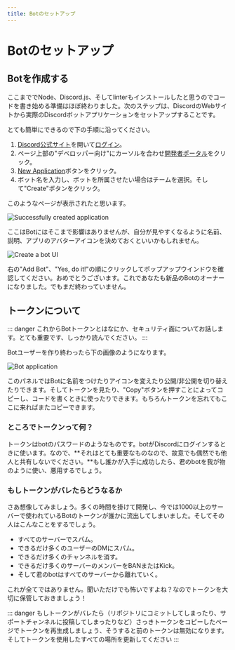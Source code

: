 ```yaml
---
title: Botのセットアップ
---
```


<!--
# Setting up a bot application
-->

# Botのセットアップ


<!--
## Creating your bot
-->

## Botを作成する


<!--
Now that you've installed Node, discord.js, and hopefully a linter, you're almost ready to start coding! The next step you need to take is setting up an actual Discord bot application via Discord's website.
-->

ここまででNode、Discord.js、そしてlinterもインストールしたと思うのでコードを書き始める準備はほぼ終わりました。次のステップは、DiscordのWebサイトから実際のDiscordボットアプリケーションをセットアップすることです。


<!--
It's incredibly easy to create one. The steps you need to take are as follows:
-->

とても簡単にできるので下の手順に沿ってください。


<!--
1. Open up [the Discord website](https://discordapp.com/) and [login](https://discordapp.com/login).
2. Hover over the "Developers" drop-down menu and click on the [Developer Portal](https://discordapp.com/developers/applications/) link.
3. Click on the "New Application" button.
4. Enter a name and optionally select a team (if you want the bot to belong to one). Then confirm the pop-up window by clicking the "Create" button.
-->

1. [Discord公式サイト](https://discordapp.com/)を開いて[ログイン](https://discordapp.com/login)。
2. ページ上部の"デベロッパー向け"にカーソルを合わせ[開発者ポータル](https://discordapp.com/developers/applications/)をクリック。
3. [New Application](https://discordapp.com/developers/applications)ボタンをクリック。
4. ボット名を入力し、ボットを所属させたい場合はチームを選択。そして"Create"ボタンをクリック。


<!--
You should see a page like this:
-->

このようなページが表示されたと思います。

![Successfully created application](~@/images/create-app.png)


<!--
You can optionally enter a name, description, and avatar for your application here. Once you've saved your changes, you can move on by selecting the "Bot" tab in the left pane.
-->

ここはBotにはそこまで影響はありませんが、自分が見やすくなるように名前、説明、アプリのアバターアイコンを決めておくといいかもしれません。

![Create a bot UI](~@/images/create-bot.png)


<!--
Click the "Add Bot" button on the right and confirm the pop-up window by clicking "Yes, do it!". Congratulations, you're now the proud owner of a shiny new Discord bot! You're not quite done, though.
-->

右の"Add Bot"、"Yes, do it!"の順にクリックしてポップアップウインドウを確認してください。おめでとうございます。これであなたも新品のBotのオーナーになりました。でもまだ終わっていません。


<!--
## Your token
-->

## トークンについて


<!--
::: danger
This section is very important, so pay close attention. It explains what your bot token is, as well as the security aspects of it.
:::
-->

::: danger これからBotトークンとはなにか、セキュリティ面についてお話します。とても重要です、しっかり読んでください。 :::


<!--
After creating a bot user, you'll see a section like this:
-->

Botユーザーを作り終わったら下の画像のようになります。

![Bot application](~@/images/created-bot.png)


<!--
In this panel, you can give your bot a snazzy avatar, set its username, and make it public or private. You can access your token in this panel as well, either by revealing it or simply pressing the "Copy" button. When we ask you to paste your token somewhere, this is the value that you need to put in. Don't worry if you do happen to lose it at some point; you can always come back to this page and copy it again.
-->

このパネルではBotに名前をつけたりアイコンを変えたり公開/非公開を切り替えたりできます。そしてトークンを見たり、"Copy"ボタンを押すことによってコピーし、コードを書くときに使ったりできます。もちろんトークンを忘れてもここに来ればまたコピーできます。


<!--
### What is a token, anyway?
-->

### ところでトークンって何？


<!--
A token is essentially your bot's password; it's what your bot uses to login to Discord. With that being said, **it is vital that you do not ever share this token with anybody, purposely or accidentally**. If someone does manage to get a hold of your token, they can use your bot as if it were theirs—this means they can perform malicious acts with it.
-->

トークンはbotのパスワードのようなものです。botがDiscordにログインするときに使います。なので、**それはとても重要なものなので、故意でも偶然でも他人と共有しないでください。**もし誰かが入手に成功したら、君のbotを我が物のように使い、悪用するでしょう。


<!--
### Token leak scenario
-->

### もしトークンがバレたらどうなるか


<!--
Let's imagine that you have a bot on over 1,000 servers, and it took you many, many months of coding and patience to get it on that amount. Your token gets leaked somewhere, and now someone else has it. That person can:

* Spam every server your bot is on;
* Attempt to DM spam as many users as they can;
* Attempt to delete as many channels as they can;
* Attempt to kick or ban as many server members as they possibly can;
* Make your bot leave all of the servers it has joined.
-->

さあ想像してみましょう。多くの時間を掛けて開発し、今では1000以上のサーバーで使われているBotのトークンが誰かに流出してしまいました。そしてその人はこんなことをするでしょう。

* すべてのサーバーでスパム。
* できるだけ多くのユーザーのDMにスパム。
* できるだけ多くのチャンネルを消す。
* できるだけ多くのサーバーのメンバーをBANまたはKick。
* そして君のbotはすべてのサーバーから離れていく。


<!--
All that and much, much more. Sounds pretty terrible, right? So make sure to keep your token as safe as possible!
-->

これが全てではありません。聞いただけでも怖いですよね？なのでトークンを大切に保管しておきましょう！


<!--
::: danger
If you ever somehow leak your token (commit it to a repository, post it in a support channel, etc.) or otherwise see your bot in danger, return to this page and regenerate a new one. Your old token will become invalid and you'll need to update it with the new one in all the places you've used it.
:::
-->

::: danger もしトークンがバレたら（リポジトリにコミットしてしまったり、サポートチャンネルに投稿してしまったりなど）さっきトークンをコピーしたページでトークンを再生成しましょう、そうすると前のトークンは無効になります。そしてトークンを使用したすべての場所を更新してください :::
